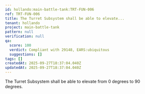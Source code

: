 ```yaml
---
id: hollando:main-battle-tank:TRT-FUN-006
ref: TRT-FUN-006
title: The Turret Subsystem shall be able to elevate...
tenant: hollando
project: main-battle-tank
pattern: null
verification: null
qa:
  score: 100
  verdict: Compliant with 29148, EARS:ubiquitous
  suggestions: []
tags: []
createdAt: 2025-09-27T18:37:04.040Z
updatedAt: 2025-09-27T18:37:04.040Z
---
```


The Turret Subsystem shall be able to elevate from 0 degrees to 90 degrees.
